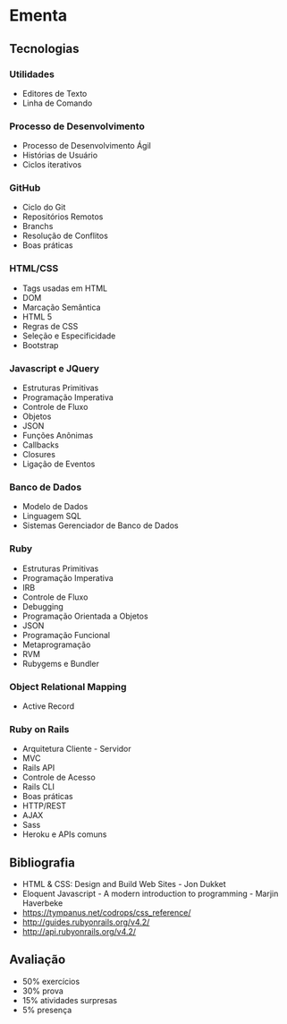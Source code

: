 # Ementa

## Tecnologias 

### Utilidades
+ Editores de Texto
+ Linha de Comando

### Processo de Desenvolvimento
+ Processo de Desenvolvimento Ágil
+ Histórias de Usuário
+ Ciclos iterativos


### GitHub
+ Ciclo do Git
+ Repositórios Remotos
+ Branchs
+ Resolução de Conflitos
+ Boas práticas

### HTML/CSS
+ Tags usadas em HTML
+ DOM
+ Marcação Semântica
+ HTML 5
+ Regras de CSS
+ Seleção e Especificidade
+ Bootstrap

### Javascript e JQuery
+ Estruturas Primitivas
+ Programação Imperativa
+ Controle de Fluxo
+ Objetos
+ JSON
+ Funções Anônimas
+ Callbacks
+ Closures
+ Ligação de Eventos

### Banco de Dados
+ Modelo de Dados
+ Linguagem SQL
+ Sistemas Gerenciador de Banco de Dados

### Ruby
+ Estruturas Primitivas
+ Programação Imperativa
+ IRB
+ Controle de Fluxo
+ Debugging
+ Programação Orientada a Objetos
+ JSON
+ Programação Funcional
+ Metaprogramação
+ RVM
+ Rubygems e Bundler

### Object Relational Mapping
+ Active Record

### Ruby on Rails
+ Arquitetura Cliente - Servidor
+ MVC
+ Rails API
+ Controle de Acesso
+ Rails CLI
+ Boas práticas
+ HTTP/REST
+ AJAX
+ Sass
+ Heroku e APIs comuns


## Bibliografia 
+ HTML & CSS: Design and Build Web Sites - Jon Dukket
+ Eloquent Javascript - A modern introduction to programming - Marjin Haverbeke
+ https://tympanus.net/codrops/css_reference/
+ http://guides.rubyonrails.org/v4.2/
+ http://api.rubyonrails.org/v4.2/

## Avaliação
+ 50% exercícios
+ 30% prova
+ 15% atividades surpresas
+ 5% presença
